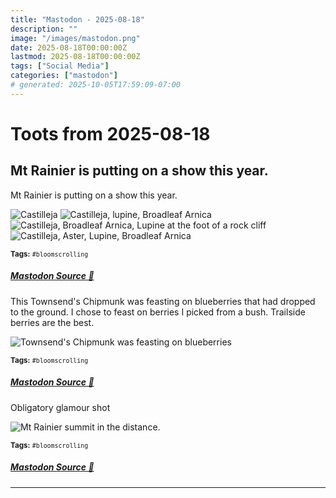```yaml
---
title: "Mastodon - 2025-08-18"
description: ""
image: "/images/mastodon.png"
date: 2025-08-18T00:00:00Z
lastmod: 2025-08-18T00:00:00Z
tags: ["Social Media"]
categories: ["mastodon"]
# generated: 2025-10-05T17:59:09-07:00
---
```


# Toots from 2025-08-18

## Mt Rainier is putting on a show this year.

Mt Rainier is putting on a show this year.

![Castilleja](/mastodon/media/c901bcf17a20b62a.jpeg)
![Castilleja, lupine, Broadleaf Arnica](/mastodon/media/a0a4706c0d708ce6.jpeg)
![Castilleja, Broadleaf Arnica, Lupine at the foot of a rock cliff ](/mastodon/media/4904fb1b973f31af.jpeg)
![Castilleja, Aster, Lupine, Broadleaf Arnica](/mastodon/media/96555dbfe12504db.jpeg)

<small><b>Tags:</b> `#bloomscrolling`</small>

##### [Mastodon Source 🐘](https://hachyderm.io/@mweagle/115050069014114696)

This Townsend's Chipmunk was feasting on blueberries that had dropped to the ground. I chose to feast on  berries I picked from a bush. Trailside berries are the best.

![Townsend's Chipmunk was feasting on blueberries](/mastodon/media/4de053c4f58dbdf6.jpeg)

<small><b>Tags:</b> `#bloomscrolling`</small>

##### [Mastodon Source 🐘](https://hachyderm.io/@mweagle/115050084488918315)

Obligatory glamour shot

![Mt Rainier summit in the distance. ](/mastodon/media/e7abe58dbaf3b7f3.jpeg)

<small><b>Tags:</b> `#bloomscrolling`</small>

##### [Mastodon Source 🐘](https://hachyderm.io/@mweagle/115050321648763399)

---

